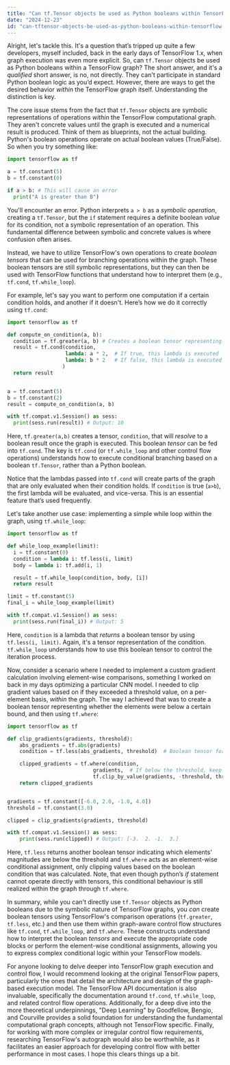 ```yaml
---
title: "Can tf.Tensor objects be used as Python booleans within TensorFlow graph execution?"
date: "2024-12-23"
id: "can-tftensor-objects-be-used-as-python-booleans-within-tensorflow-graph-execution"
---
```


Alright, let's tackle this. It's a question that’s tripped up quite a few developers, myself included, back in the early days of TensorFlow 1.x, when graph execution was even more explicit. So, can `tf.Tensor` objects be used as Python booleans within a TensorFlow graph? The short answer, and it's a *qualified* short answer, is no, not directly. They can't participate in standard Python boolean logic as you’d expect. However, there are ways to get the desired behavior *within* the TensorFlow graph itself. Understanding the distinction is key.

The core issue stems from the fact that `tf.Tensor` objects are symbolic representations of operations *within* the TensorFlow computational graph. They aren't concrete values until the graph is executed and a numerical result is produced. Think of them as blueprints, not the actual building. Python's boolean operations operate on actual boolean values (True/False). So when you try something like:

```python
import tensorflow as tf

a = tf.constant(5)
b = tf.constant(0)

if a > b: # This will cause an error
  print("A is greater than B")
```

You'll encounter an error. Python interprets `a > b` as a *symbolic operation*, creating a `tf.Tensor`, but the `if` statement requires a definite boolean *value* for its condition, not a symbolic representation of an operation. This fundamental difference between symbolic and concrete values is where confusion often arises.

Instead, we have to utilize TensorFlow's own operations to create *boolean tensors* that can be used for branching operations within the graph. These boolean tensors are still symbolic representations, but they can then be used with TensorFlow functions that understand how to interpret them (e.g., `tf.cond`, `tf.while_loop`).

For example, let's say you want to perform one computation if a certain condition holds, and another if it doesn't. Here’s how we do it correctly using `tf.cond`:

```python
import tensorflow as tf

def compute_on_condition(a, b):
  condition = tf.greater(a, b) # Creates a boolean tensor representing the condition a > b
  result = tf.cond(condition,
                   lambda: a * 2,  # If true, this lambda is executed
                   lambda: b * 2   # If false, this lambda is executed
                  )
  return result


a = tf.constant(5)
b = tf.constant(2)
result = compute_on_condition(a, b)

with tf.compat.v1.Session() as sess:
  print(sess.run(result)) # Output: 10
```

Here, `tf.greater(a,b)` creates a tensor, `condition`, that will *resolve* to a boolean result once the graph is executed. This boolean *tensor* can be fed into `tf.cond`. The key is `tf.cond` (or `tf.while_loop` and other control flow operations) understands how to execute conditional branching based on a boolean `tf.Tensor`, rather than a Python boolean.

Notice that the lambdas passed into `tf.cond` will create parts of the graph that are only evaluated when their condition holds. If `condition` is true (`a>b`), the first lambda will be evaluated, and vice-versa. This is an essential feature that’s used frequently.

Let's take another use case: implementing a simple while loop within the graph, using `tf.while_loop`:

```python
import tensorflow as tf

def while_loop_example(limit):
  i = tf.constant(0)
  condition = lambda i: tf.less(i, limit)
  body = lambda i: tf.add(i, 1)

  result = tf.while_loop(condition, body, [i])
  return result

limit = tf.constant(5)
final_i = while_loop_example(limit)

with tf.compat.v1.Session() as sess:
  print(sess.run(final_i)) # Output: 5
```

Here, `condition` is a lambda that *returns* a boolean tensor by using `tf.less(i, limit)`. Again, it's a tensor representation of the condition. `tf.while_loop` understands how to use this boolean tensor to control the iteration process.

Now, consider a scenario where I needed to implement a custom gradient calculation involving element-wise comparisons, something I worked on back in my days optimizing a particular CNN model. I needed to clip gradient values based on if they exceeded a threshold value, on a per-element basis, *within* the graph. The way I achieved that was to create a boolean tensor representing whether the elements were below a certain bound, and then using `tf.where`:

```python
import tensorflow as tf

def clip_gradients(gradients, threshold):
    abs_gradients = tf.abs(gradients)
    condition = tf.less(abs_gradients, threshold)  # Boolean tensor for elements below the threshold.

    clipped_gradients = tf.where(condition,
                            gradients,  # If below the threshold, keep the original gradient.
                            tf.clip_by_value(gradients, -threshold, threshold)) # If not, clip them.
    return clipped_gradients


gradients = tf.constant([-6.0, 2.0, -1.0, 4.0])
threshold = tf.constant(3.0)

clipped = clip_gradients(gradients, threshold)

with tf.compat.v1.Session() as sess:
    print(sess.run(clipped)) # Output: [-3.  2. -1.  3.]
```
Here, `tf.less` returns another boolean tensor indicating which elements' magnitudes are below the threshold and `tf.where` acts as an element-wise conditional assignment, only clipping values based on the boolean condition that was calculated. Note, that even though python’s *if* statement cannot operate directly with tensors, this conditional behaviour is still realized within the graph through `tf.where`.

In summary, while you can't directly use `tf.Tensor` objects as Python booleans due to the symbolic nature of TensorFlow graphs, you *can* create boolean tensors using TensorFlow's comparison operations (`tf.greater`, `tf.less`, etc.) and then use them within graph-aware control flow structures like `tf.cond`, `tf.while_loop`, and `tf.where`. These constructs understand how to interpret the boolean *tensors* and execute the appropriate code blocks or perform the element-wise conditional assignments, allowing you to express complex conditional logic within your TensorFlow models.

For anyone looking to delve deeper into TensorFlow graph execution and control flow, I would recommend looking at the original TensorFlow papers, particularly the ones that detail the architecture and design of the graph-based execution model. The TensorFlow API documentation is also invaluable, specifically the documentation around `tf.cond`, `tf.while_loop`, and related control flow operations. Additionally, for a deep dive into the more theoretical underpinnings, "Deep Learning" by Goodfellow, Bengio, and Courville provides a solid foundation for understanding the fundamental computational graph concepts, although not TensorFlow specific. Finally, for working with more complex or irregular control flow requirements, researching TensorFlow's autograph would also be worthwhile, as it facilitates an easier approach for developing control flow with better performance in most cases. I hope this clears things up a bit.
